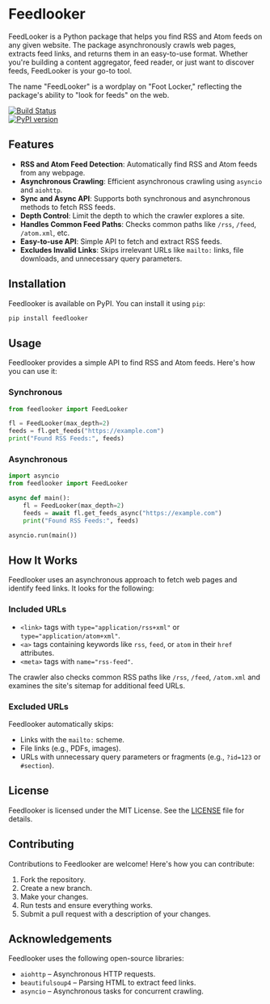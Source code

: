 # Feedlooker

FeedLooker is a Python package that helps you find RSS and Atom feeds on any given website. The package asynchronously crawls web pages, extracts feed links, and returns them in an easy-to-use format. Whether you're building a content aggregator, feed reader, or just want to discover feeds, FeedLooker is your go-to tool.

The name "FeedLooker" is a wordplay on "Foot Locker," reflecting the package's ability to "look for feeds" on the web.

[![Build Status](https://img.shields.io/github/actions/workflow/status/maximiliancw/feedlooker/python-package.yml)](https://github.com/maximiliancw/feedlooker/actions)  
[![PyPI version](https://badge.fury.io/py/feedlooker.svg)](https://badge.fury.io/py/feedlooker)

## Features

- **RSS and Atom Feed Detection**: Automatically find RSS and Atom feeds from any webpage.
- **Asynchronous Crawling**: Efficient asynchronous crawling using `asyncio` and `aiohttp`.
- **Sync and Async API**: Supports both synchronous and asynchronous methods to fetch RSS feeds.
- **Depth Control**: Limit the depth to which the crawler explores a site.
- **Handles Common Feed Paths**: Checks common paths like `/rss`, `/feed`, `/atom.xml`, etc.
- **Easy-to-use API**: Simple API to fetch and extract RSS feeds.
- **Excludes Invalid Links**: Skips irrelevant URLs like `mailto:` links, file downloads, and unnecessary query parameters.

## Installation

Feedlooker is available on PyPI. You can install it using `pip`:

```bash
pip install feedlooker
```

## Usage

Feedlooker provides a simple API to find RSS and Atom feeds. Here's how you can use it:

### Synchronous 

```python
from feedlooker import FeedLooker

fl = FeedLooker(max_depth=2)
feeds = fl.get_feeds("https://example.com")
print("Found RSS Feeds:", feeds)
```

### Asynchronous

```python
import asyncio
from feedlooker import FeedLooker

async def main():
    fl = FeedLooker(max_depth=2)
    feeds = await fl.get_feeds_async("https://example.com")
    print("Found RSS Feeds:", feeds)

asyncio.run(main())
```

## How It Works

Feedlooker uses an asynchronous approach to fetch web pages and identify feed links. It looks for the following:

### Included URLs

- `<link>` tags with `type="application/rss+xml"` or `type="application/atom+xml"`.
- `<a>` tags containing keywords like `rss`, `feed`, or `atom` in their `href` attributes.
- `<meta>` tags with `name="rss-feed"`.

The crawler also checks common RSS paths like `/rss`, `/feed`, `/atom.xml` and examines the site's sitemap for additional feed URLs.

### Excluded URLs

Feedlooker automatically skips:

- Links with the `mailto:` scheme.
- File links (e.g., PDFs, images).
- URLs with unnecessary query parameters or fragments (e.g., `?id=123` or `#section`).

## License

Feedlooker is licensed under the MIT License. See the [LICENSE](LICENSE) file for details.

## Contributing

Contributions to Feedlooker are welcome! Here's how you can contribute:

1. Fork the repository.
2. Create a new branch.
3. Make your changes.
4. Run tests and ensure everything works.
5. Submit a pull request with a description of your changes.

## Acknowledgements

Feedlooker uses the following open-source libraries:

- `aiohttp` – Asynchronous HTTP requests.
- `beautifulsoup4` – Parsing HTML to extract feed links.
- `asyncio` – Asynchronous tasks for concurrent crawling.
